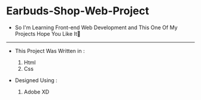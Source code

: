 # Earbuds-Shop-Web-Project
- So I'm Learning Front-end Web Development
   and This One Of My Projects Hope You Like It🧡

--------------------------------------------------
- This Project Was Written in :
  1) Html
  2) Css

- Designed Using : 
  1) Adobe XD
